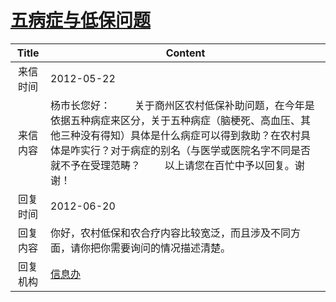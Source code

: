 # <a href="http://www.shangluo.gov.cn/zmhd/ldxxxx.jsp?urltype=leadermail.LeaderMailContentUrl&wbtreeid=1112&leadermailid=1211">五病症与低保问题</a>
| Title |                                                                      Content                                                                      |
|:-----:|---------------------------------------------------------------------------------------------------------------------------------------------------|
| 来信时间  | 2012-05-22                                                                                                                                        |
| 来信内容  | 杨市长您好：         关于商州区农村低保补助问题，在今年是依据五种病症来区分，关于五种病症（脑梗死、高血压、其他三种没有得知）具体是什么病症可以得到救助？在农村具体是咋实行？对于病症的别名（与医学或医院名字不同是否就不予在受理范畴？         以上请您在百忙中予以回复。谢谢！ |
| 回复时间  | 2012-06-20                                                                                                                                        |
| 回复内容  | 你好，农村低保和农合疗内容比较宽泛，而且涉及不同方面，请你把你需要询问的情况描述清楚。                                                                                                       |
| 回复机构  | <a href="../../categories/agencies/信息办.md">信息办</a>                                                                                                  |